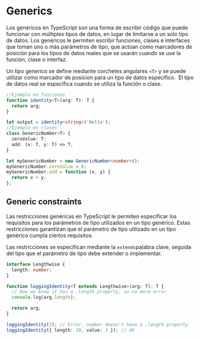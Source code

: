 # Generics

Los genéricos en TypeScript son una forma de escribir código que puede funcionar con múltiples tipos de datos, en lugar de limitarse a un solo tipo de datos. Los genéricos le permiten escribir funciones, clases e interfaces que toman uno o más parámetros de tipo, que actúan como marcadores de posición para los tipos de datos reales que se usarán cuando se use la función, clase o interfaz.

Un tipo generico se define mediante corchetes angulares `<T>` y se puede utilizar como marcador de posicion para un tipo de datos especifico.  El tipo de datos real se especifica cuando se utiliza la función o clase.

```ts
//Ejemplo en funciones
function identity<T>(arg: T): T {
  return arg;
}

let output = identity<string>('Hello');
//Ejemplo en clases
class GenericNumber<T> {
  zeroValue: T;
  add: (x: T, y: T) => T;
}

let myGenericNumber = new GenericNumber<number>();
myGenericNumber.zeroValue = 0;
myGenericNumber.add = function (x, y) {
  return x + y;
};
```

## Generic constraints

Las restricciones genéricas en TypeScript le permiten especificar los requisitos para los parámetros de tipo utilizados en un tipo genérico. Estas restricciones garantizan que el parámetro de tipo utilizado en un tipo genérico cumpla ciertos requisitos.

Las restricciones se especifican mediante la `extends`palabra clave, seguida del tipo que el parámetro de tipo debe extender o implementar.

```ts
interface Lengthwise {
  length: number;
}

function loggingIdentity<T extends Lengthwise>(arg: T): T {
  // Now we know it has a .length property, so no more error
  console.log(arg.length);

  return arg;
}

loggingIdentity(3); // Error, number doesn't have a .length property
loggingIdentity({ length: 10, value: 3 }); // OK
```